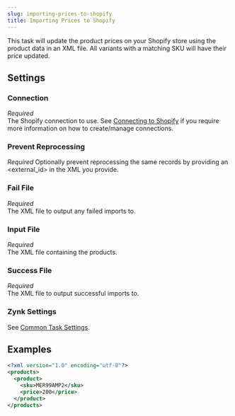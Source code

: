 ```yaml
---
slug: importing-prices-to-shopify
title: Importing Prices to Shopify
---
```

This task will update the product prices on your Shopify store using the product data in an XML file. All variants with a matching SKU will have their price updated.

## Settings
### Connection
_Required_  
The Shopify connection to use. See [Connecting to Shopify](connecting-to-shopify) if you require more information on how to create/manage connections.

### Prevent Reprocessing
_Required_
Optionally prevent reprocessing the same records by providing an <external_id> in the XML you provide.

### Fail File
_Required_  
The XML file to output any failed imports to.

### Input File
_Required_  
The XML file containing the products. 

### Success File
_Required_  
The XML file to output successful imports to. 

### Zynk Settings
See [Common Task Settings](common-task-settings).

## Examples
```xml
<?xml version="1.0" encoding="utf-8"?>
<products>
  <product>
    <sku>MER99AMP2</sku>
    <price>200</price>
  </product>
</products>
```
